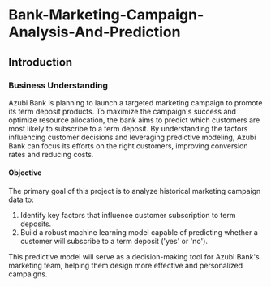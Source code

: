 # Bank-Marketing-Campaign-Analysis-And-Prediction
## Introduction ##
### **Business Understanding**
  
Azubi Bank is planning to launch a targeted marketing campaign to promote its term deposit products. To maximize the campaign's success and optimize resource allocation, the bank aims to predict which customers are most likely to subscribe to a term deposit. By understanding the factors influencing customer decisions and leveraging predictive modeling, Azubi Bank can focus its efforts on the right customers, improving conversion rates and reducing costs.

#### **Objective**  
The primary goal of this project is to analyze historical marketing campaign data to:  
1. Identify key factors that influence customer subscription to term deposits.  
2. Build a robust machine learning model capable of predicting whether a customer will subscribe to a term deposit ('yes' or 'no').  

This predictive model will serve as a decision-making tool for Azubi Bank's marketing team, helping them design more effective and personalized campaigns.
